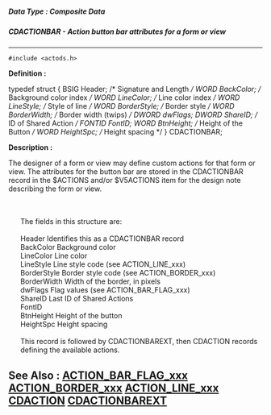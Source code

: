 ##### Data Type : Composite Data
##### CDACTIONBAR - Action button bar attributes for a form or view
---
```
#include <actods.h>
```

**Definition :**

typedef struct {
   BSIG   Header;      /* Signature and Length */
 WORD   BackColor;   /* Background color index */
 WORD   LineColor;   /* Line color index */
 WORD   LineStyle;   /* Style of line */
 WORD   BorderStyle; /* Border style */
 WORD   BorderWidth; /* Border width (twips) */
 DWORD  dwFlags;
 DWORD  ShareID;     /* ID of Shared Action */
   FONTID FontID;
   WORD   BtnHeight;   /* Height of the Button */
   WORD   HeightSpc;   /* Height spacing */
} CDACTIONBAR;

**Description :**

The designer of a form or view may define custom actions for that form or view.  The attributes for the button bar are stored in the CDACTIONBAR record in the $ACTIONS and/or $V5ACTIONS item for the design note describing the form or view.
<ul><br>
<br>
The fields in this structure are:<br>
<br>
Header	     Identifies this as a CDACTIONBAR record<br>
BackColor	     Background color<br>
LineColor	     Line color<br>
LineStyle	     Line style code (see ACTION_LINE_xxx)<br>
BorderStyle	     Border style code (see ACTION_BORDER_xxx)<br>
BorderWidth    Width of the border, in pixels<br>
dwFlags	     Flag values (see ACTION_BAR_FLAG_xxx)<br>
ShareID	     Last ID of Shared Actions<br>
FontID<br>
BtnHeight          Height of the button<br>
HeightSpc        Height spacing<br>
<br>
This record is followed by CDACTIONBAREXT, then CDACTION records defining the available actions.</ul>



**See Also :**
[ACTION_BAR_FLAG_xxx](/domino-c-api-docs/reference/Symb/ACTION_BAR_FLAG_xxx)
[ACTION_BORDER_xxx](/domino-c-api-docs/reference/Symb/ACTION_BORDER_xxx)
[ACTION_LINE_xxx](/domino-c-api-docs/reference/Symb/ACTION_LINE_xxx)
[CDACTION](/domino-c-api-docs/reference/Data/CDACTION)
[CDACTIONBAREXT](/domino-c-api-docs/reference/Data/CDACTIONBAREXT)
---
